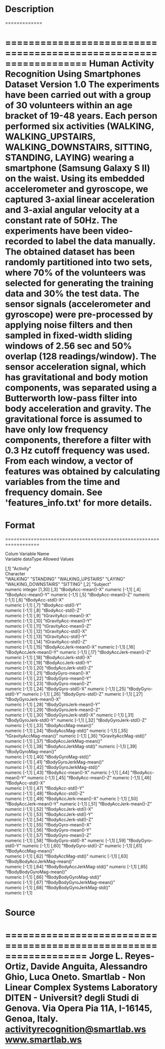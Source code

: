 # Description
=============

==================================================================
Human Activity Recognition Using Smartphones Dataset
Version 1.0
The experiments have been carried out with a group of 30 volunteers within an age bracket of 19-48 years. 
Each person performed six activities (WALKING, WALKING_UPSTAIRS, WALKING_DOWNSTAIRS, SITTING, STANDING, LAYING) wearing 
a smartphone (Samsung Galaxy S II) on the waist. Using its embedded accelerometer and gyroscope, we captured 3-axial 
linear acceleration and 3-axial angular velocity at a constant rate of 50Hz. The experiments have been video-recorded 
to label the data manually. The obtained dataset has been randomly partitioned into two sets, where 70% of the 
volunteers was selected for generating the training data and 30% the test data. 
The sensor signals (accelerometer and gyroscope) were pre-processed by applying noise filters and then sampled in 
fixed-width sliding windows of 2.56 sec and 50% overlap (128 readings/window). The sensor acceleration signal, which 
has gravitational and body motion components, was separated using a Butterworth low-pass filter into body acceleration 
and gravity. The gravitational force is assumed to have only low frequency components, therefore a filter with 0.3 Hz 
cutoff frequency was used. From each window, a vector of features was obtained by calculating variables from the time 
and frequency domain. See 'features_info.txt' for more details. 
==================================================================

# Format
==================================================================

Colum	 Variable Name	
			Variable dataType 
				Allowed Values

[,1]	"Activity"		
			Character	
				"WALKING" 
				"STANDING" 
				"WALKING_UPSTAIRS"
				"LAYING"
				"WALKING_DOWNSTAIRS"
				"SITTING" 
[,2]	"Subject"	
			numeric
				integer [1,30]
[,3]	"tBodyAcc-mean()-X"	
			numeric
				[-1,1]
[,4]	"tBodyAcc-mean()-Y"	
			numeric
				[-1,1]
[,5]	"tBodyAcc-mean()-Z"	
			numeric
				[-1,1]
[,6]	"tBodyAcc-std()-X"	
			numeric
				[-1,1]
[,7]	"tBodyAcc-std()-Y"	
			numeric
				[-1,1]
[,8]	"tBodyAcc-std()-Z"	
			numeric
				[-1,1]
[,9]	"tGravityAcc-mean()-X"	
			numeric
				[-1,1]
[,10]	"tGravityAcc-mean()-Y"	
			numeric
				[-1,1]
[,11]	"tGravityAcc-mean()-Z"	
			numeric
				[-1,1]
[,12]	"tGravityAcc-std()-X"	
			numeric
				[-1,1]
[,13]	"tGravityAcc-std()-Y"	
			numeric
				[-1,1]
[,14]	"tGravityAcc-std()-Z"	
			numeric
				[-1,1]
[,15]	"tBodyAccJerk-mean()-X"	
			numeric
				[-1,1]
[,16]	"tBodyAccJerk-mean()-Y"	
			numeric
				[-1,1]
[,17]	"tBodyAccJerk-mean()-Z"	
			numeric
				[-1,1]
[,18]	"tBodyAccJerk-std()-X"	
			numeric
				[-1,1]
[,19]	"tBodyAccJerk-std()-Y"	
			numeric
				[-1,1]
[,20]	"tBodyAccJerk-std()-Z"	
			numeric
				[-1,1]
[,21]	"tBodyGyro-mean()-X"	
			numeric
				[-1,1]
[,22]	"tBodyGyro-mean()-Y"	
			numeric
				[-1,1]
[,23]	"tBodyGyro-mean()-Z"	
			numeric
				[-1,1]
[,24]	"tBodyGyro-std()-X"	
			numeric
				[-1,1]
[,25]	"tBodyGyro-std()-Y"	
			numeric
				[-1,1]
[,26]	"tBodyGyro-std()-Z"	
			numeric
				[-1,1]
[,27]	"tBodyGyroJerk-mean()-X"	
			numeric
				[-1,1]
[,28]	"tBodyGyroJerk-mean()-Y"	
			numeric
				[-1,1]
[,29]	"tBodyGyroJerk-mean()-Z"	
			numeric
				[-1,1]
[,30]	"tBodyGyroJerk-std()-X"	
			numeric
				[-1,1]
[,31]	"tBodyGyroJerk-std()-Y"	
			numeric
				[-1,1]
[,32]	"tBodyGyroJerk-std()-Z"	
			numeric
				[-1,1]
[,33]	"tBodyAccMag-mean()"	
			numeric
				[-1,1]
[,34]	"tBodyAccMag-std()"	
			numeric
				[-1,1]
[,35]	"tGravityAccMag-mean()"	
			numeric
				[-1,1]
[,36]	"tGravityAccMag-std()"	
			numeric
				[-1,1]
[,37]	"tBodyAccJerkMag-mean()"	
			numeric
				[-1,1]
[,38]	"tBodyAccJerkMag-std()"	
			numeric
				[-1,1]
[,39]	"tBodyGyroMag-mean()"	
			numeric
				[-1,1]
[,40]	"tBodyGyroMag-std()"	
			numeric
				[-1,1]
[,41]	"tBodyGyroJerkMag-mean()"	
			numeric
				[-1,1]
[,42]	"tBodyGyroJerkMag-std()"	
			numeric
				[-1,1]
[,43]	"fBodyAcc-mean()-X"	
			numeric
				[-1,1]
[,44]	"fBodyAcc-mean()-Y"	
			numeric
				[-1,1]
[,45]	"fBodyAcc-mean()-Z"	
			numeric
				[-1,1]
[,46]	"fBodyAcc-std()-X"	
			numeric
				[-1,1]
[,47]	"fBodyAcc-std()-Y"	
			numeric
				[-1,1]
[,48]	"fBodyAcc-std()-Z"	
			numeric
				[-1,1]
[,49]	"fBodyAccJerk-mean()-X"	
			numeric
				[-1,1]
[,50]	"fBodyAccJerk-mean()-Y"	
			numeric
				[-1,1]
[,51]	"fBodyAccJerk-mean()-Z"	
			numeric
				[-1,1]
[,52]	"fBodyAccJerk-std()-X"	
			numeric
				[-1,1]
[,53]	"fBodyAccJerk-std()-Y"	
			numeric
				[-1,1]
[,54]	"fBodyAccJerk-std()-Z"	
			numeric
				[-1,1]
[,55]	"fBodyGyro-mean()-X"	
			numeric
				[-1,1]
[,56]	"fBodyGyro-mean()-Y"	
			numeric
				[-1,1]
[,57]	"fBodyGyro-mean()-Z"	
			numeric
				[-1,1]
[,58]	"fBodyGyro-std()-X"	
			numeric
				[-1,1]
[,59]	"fBodyGyro-std()-Y"	
			numeric
				[-1,1]
[,60]	"fBodyGyro-std()-Z"	
			numeric
				[-1,1]
[,61]	"fBodyAccMag-mean()"	
			numeric
				[-1,1]
[,62]	"fBodyAccMag-std()"	
			numeric
				[-1,1]
[,63]	"fBodyBodyAccJerkMag-mean()"	
			numeric
				[-1,1]
[,64]	"fBodyBodyAccJerkMag-std()"	
			numeric
				[-1,1]
[,65]	"fBodyBodyGyroMag-mean()"	
			numeric
				[-1,1]
[,66]	"fBodyBodyGyroMag-std()"	
			numeric
				[-1,1]
[,67]	"fBodyBodyGyroJerkMag-mean()"	
			numeric
				[-1,1]
[,68]	"fBodyBodyGyroJerkMag-std()"	
			numeric
				[-1,1]

# Source
==================================================================
Jorge L. Reyes-Ortiz, Davide Anguita, Alessandro Ghio, Luca Oneto.
Smartlab - Non Linear Complex Systems Laboratory
DITEN - Universit? degli Studi di Genova.
Via Opera Pia 11A, I-16145, Genoa, Italy.
activityrecognition@smartlab.ws
www.smartlab.ws
==================================================================